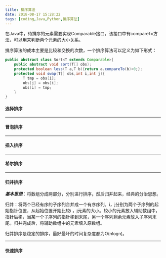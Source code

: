 ```yaml
---
title: 排序算法
date: 2018-08-17 15:28:22
tags: [coding,Java,Python,排序算法]
---
```


​	在Java中，待排序的元素需要实现Comparable接口，该接口中有compareTo方法，可以用来判断两个元素的大小关系。

​	排序算法的成本主要是比较和交换的次数，一个排序算法可以定义为如下形式：

```java
public abstract class Sort<T extends Comparable>{
    public abstract void sort(T[] obs);
    protected boolean less(T a,T b){return a.compareTo(b)<0;};
    protected void swap(T[] obs,int i,int j){
        T tmp = obs[i];
        obs[j] = obs[i];
        obs[i] = tmp;
    }
}
```



<!--more-->

#### 选择排序

---



#### 冒泡排序

---



#### 插入排序

---



#### 希尔排序

---





#### 归并排序

***基本思想***：将数组分成两部分，分别进行排序，然后归并起来，经典的分治思想。

归并：将两个已经有序的子序列合并成一个有序序列。i，j分别为两个子序列的起始指针位置，从起始位置开始比较i ，j元素的大小。较小的元素放入辅助数组中，指针后移，当某一个子序列的指针移到末尾，另一个序列剩余元素放入子序列末尾。归并完成后，将辅助数组中的元素填入原数组。

归并排序是稳定的排序，最好最坏的时间复杂度都为O(nlogn)。





---



#### 快速排序











